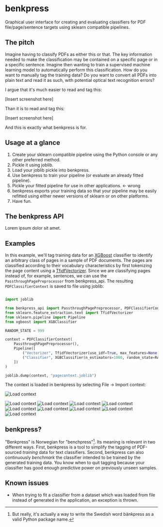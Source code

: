 # benkpress

Graphical user interface for creating and evaluating classifiers for PDF
file/page/sentence targets using sklearn compatible pipelines.


## The pitch

Imagine having to classify PDFs as either this or that. The key information needed to
make the classification may be contained on a specific page or in a specific sentence.
Imagine then wanting to train a supervised machine learning model to automatically
perform this classification. How do you want to manually tag the training data? Do
you want to convert all PDFs into plain text and read it as such, with potential
optical text recognition errors?

I argue that it's much easier to read and tag this:

[Insert screenshot here]

Than it is to read and tag this:

[Insert screenshot here]

And this is exactly what benkpress is for.


## Usage at a glance

1. Create your sklearn compatible pipeline using the Python console or any other preferred method.
2. Pickle it using joblib.
3. Load your joblib pickle into benkpress.
4. Use benkpress to train your pipeline (or evaluate an already fitted pipeline).
5. Pickle your fitted pipeline for use in other applications. <- wrong
6. benkpress exports your training data so that your pipeline may be easily refitted using either newer versions of sklearn or on other platforms.
7. Have fun.

## The benkpress API

Lorem ipsum dolor sit amet.

## Examples

In this example, we'll tag training data for an [XGBoost](https://github.com/dmlc/xgboost) classifier to identify an arbitrary class of pages
in a sample of PDF documents. The pages are classified according to their vocabulary characteristics by first tokenizing
the page content using a [TfidfVectorizer](https://scikit-learn.org/stable/modules/generated/sklearn.feature_extraction.text.TfidfVectorizer.html).
Since we are classifying pages instead of, for example, sentences, we can use the `PassthroughPagePreprocessor` from benkpress_api.
The resulting `PDFClassifierContext` is saved to file using joblib:


```python

import joblib

from benkpress_api import PassthroughPagePreprocessor, PDFClassifierContext
from sklearn.feature_extraction.text import TfidfVectorizer
from sklearn.pipeline import Pipeline
from xgboost import XGBClassifier

RANDOM_STATE = 999

context = PDFClassifierContext(
    PassthroughPagePreprocessor(),
    Pipeline([
        ("Vectorizer", TfidfVectorizer(use_idf=True, max_features=None, stop_words=None)),
        ("Classifier", XGBClassifier(n_estimators=1000, random_state=RANDOM_STATE))
    ])
)

joblib.dump(context, "pagecontext.joblib")


```

The context is loaded in benkpress by selecting File -> Import context:

![Load context](https://github.com/dennishedback/benkpress/raw/main/examples/import_context1.png)



![Load context](https://github.com/dennishedback/benkpress/raw/main/examples/import_context2.png)
![Load context](https://github.com/dennishedback/benkpress/raw/main/examples/import_context3.png)
![Load context](https://github.com/dennishedback/benkpress/raw/main/examples/import_context4.png)
![Load context](https://github.com/dennishedback/benkpress/raw/main/examples/benkpress1.png)
![Load context](https://github.com/dennishedback/benkpress/raw/main/examples/benkpress2.png)
![Load context](https://github.com/dennishedback/benkpress/raw/main/examples/benkpress3.png)
![Load context](https://github.com/dennishedback/benkpress/raw/main/examples/benkpress4.png)
![Load context](https://github.com/dennishedback/benkpress/raw/main/examples/benkpress5.png)
![Load context](https://github.com/dennishedback/benkpress/raw/main/examples/benkpress6.png)

## benkpress?

"Benkpress" is Norwegian for "benchpress"[^1]. Its meaning is relevant in two different
ways. First, benkpress is a tool to simplify the tagging  of PDF-sourced *training*
data for text classifiers. Second, benkpress can also
continuously *benchmark* the classifier intended to be trained by the generated
training data. You know when to quit tagging because your classifier has good
enough predictive power on previously unseen samples.

[^1]: But really, it's actually a way to write the Swedish word bänkpress as a
valid Python package name.

## Known issues

- When trying to fit a classifier from a dataset which was loaded from file instead
  of generated in the application, an exception is thrown.


